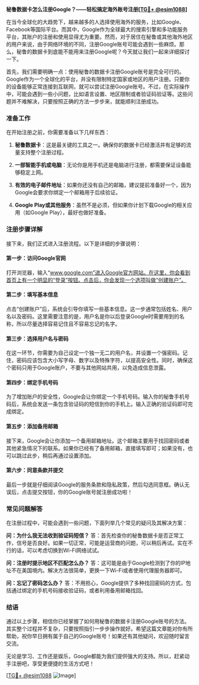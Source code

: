 **秘鲁数据卡怎么注册Google？——轻松搞定海外账号注册[[TG💪+ @esim1088](https://t.me/s/esim1088)]**

在当今全球化的大趋势下，越来越多的人选择使用海外的服务，比如Google、Facebook等国际平台。而其中，Google作为全球最大的搜索引擎和多功能服务平台，其账户的注册和使用显得尤为重要。然而，对于居住在秘鲁或其他海外地区的用户来说，由于网络环境的不同，注册Google账号可能会遇到一些麻烦。那么，秘鲁的数据卡到底能不能用来注册Google呢？今天就让我们一起来详细探讨一下。

首先，我们需要明确一点：使用秘鲁的数据卡注册Google账号是完全可行的。Google作为一个全球化的平台，并没有限制特定国家或地区的用户注册。只要你的设备能够正常连接到互联网，就可以尝试注册Google账号。不过，在实际操作中，可能会遇到一些小问题，比如语言设置、地区限制或者验证码验证等。这些问题并不难解决，只要按照正确的方法一步步来，就能顺利注册成功。

### **准备工作**

在开始注册之前，你需要准备以下几样东西：

1. **秘鲁数据卡**：这是最关键的工具之一。确保你的数据卡已经激活并有足够的流量支持整个注册过程。
   
2. **一部智能手机或电脑**：无论你是用手机还是电脑进行注册，都需要保证设备能够稳定上网。
   
3. **有效的电子邮件地址**：如果你还没有自己的邮箱，建议提前准备好一个，因为Google会要求你绑定一个邮箱用于后续验证。

4. **Google Play或其他服务**：虽然不是必须，但如果你计划下载Google的相关应用（如Google Play），最好也做好准备。

### **注册步骤详解**

接下来，我们正式进入注册流程。以下是详细的步骤说明：

#### **第一步：访问Google官网**
打开浏览器，输入“www.google.com”进入Google官方网站。在这里，你会看到首页上有一个明显的“登录”按钮。点击后，你会发现一个选项叫做“创建账户”。

#### **第二步：填写基本信息**
点击“创建账户”后，系统会引导你填写一些基本信息。这一步通常包括姓名、用户名以及密码。这里需要注意的是，用户名是你以后登录Google时需要用到的名称，所以尽量选择容易记住且不容易忘记的名字。

#### **第三步：选择用户名与密码**
在这一环节，你需要为自己设定一个独一无二的用户名，并设置一个强密码。记住，密码应该包含大小写字母、数字以及特殊字符，以提高安全性。同时，确保这个密码只用于Google账户，不要与其他网站共用，以免造成信息泄露。

#### **第四步：绑定手机号码**
为了增加账户的安全性，Google会让你绑定一个手机号码。输入你的秘鲁手机号码后，系统会发送一条包含验证码的短信到你的手机上。输入正确的验证码即可完成绑定。

#### **第五步：添加备用邮箱**
接下来，Google会让你添加一个备用邮箱地址。这个邮箱主要用于找回密码或者其他紧急情况下的联系。如果你已经有了备用邮箱，直接填写即可；如果没有，也可以跳过此步，稍后再通过设置添加。

#### **第六步：同意条款并提交**
最后一步就是仔细阅读Google的服务条款和隐私政策，然后勾选同意框。确认无误后，点击提交按钮，你的Google账号就注册成功啦！

### **常见问题解答**

在注册过程中，可能会遇到一些问题，下面列举几个常见的疑问及其解决方案：

**问：为什么我无法收到验证码短信？**
答：首先检查你的秘鲁数据卡是否正常工作，信号是否良好。如果一切正常，可能是运营商的问题，可以稍后再试。实在不行的话，可以考虑切换到Wi-Fi网络试试。

**问：注册时提示地区不匹配怎么办？**
答：这可能是由于Google检测到了你的IP地址不在美国境内。解决方法很简单，更换一下Wi-Fi或者使用代理服务器即可。

**问：忘记了密码怎么办？**
答：不用担心，Google提供了多种找回密码的方式，包括通过绑定的手机号码接收验证码，或者利用备用邮箱找回。

### **结语**

通过以上步骤，相信你已经掌握了如何用秘鲁的数据卡注册Google账号的方法。其实整个过程并不复杂，只要按照指引一步步操作就好。希望这篇文章能对你有所帮助，祝你早日拥有属于自己的Google账号！如果还有其他疑问，欢迎随时留言交流。

无论是学习、工作还是娱乐，Google都能为我们提供强大的支持。所以，赶紧动手注册吧，享受更便捷的生活方式吧！

[[TG💪+ @esim1088](https://t.me/s/esim1088) ![Image](https://i.postimg.cc/4NQfJmqS/Snipaste-2025-05-13-00-14-12.png)]